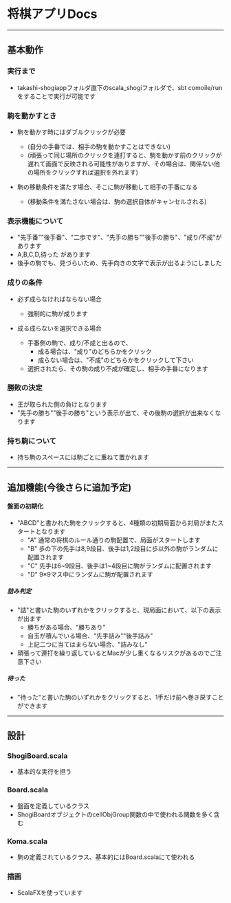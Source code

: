 # 将棋アプリDocs------------## 基本動作### 実行まで- takashi-shogiappフォルダ直下のscala_shogiフォルダで、sbt comoile/runをすることで実行が可能です### 駒を動かすとき- 駒を動かす時にはダブルクリックが必要	- (自分の手番では、相手の駒を動かすことはできない)	- (頑張って同じ場所のクリックを連打すると、駒を動かす前のクリックが遅れて画面で反映される可能性がありますが、その場合は、関係ない他の場所をクリックすれば選択を外れます)	- 駒の移動条件を満たす場合、そこに駒が移動して相手の手番になる	- (移動条件を満たさない場合は、駒の選択自体がキャンセルされる)	### 表示機能について- "先手番""後手番"、"二歩です"、"先手の勝ち""後手の勝ち"、"成り/不成"があります- A,B,C,D,待った があります- 後手の駒でも、見づらいため、先手向きの文字で表示が出るようにしました### 成りの条件- 必ず成らなければならない場合	- 強制的に駒が成ります- 成る成らないを選択できる場合	- 手番側の駒で、成り/不成と出るので、		- 成る場合は、"成り"のどちらかをクリック		- 成らない場合は、"不成"のどちらかをクリックして下さい	- 選択されたら、その駒の成り不成が確定し、相手の手番になります### 勝敗の決定- 王が取られた側の負けとなります- "先手の勝ち""後手の勝ち"という表示が出て、その後駒の選択が出来なくなります### 持ち駒について- 持ち駒のスペースには駒ごとに重ねて置かれます------------## 追加機能(今後さらに追加予定)#### 盤面の初期化- "ABCD"と書かれた駒をクリックすると、4種類の初期局面から対局がまたスタートとなります	- "A" 通常の将棋のルール通りの駒配置で、局面がスタートします	- "B" 歩の下の先手は8,9段目、後手は1,2段目に歩以外の駒がランダムに配置されます	- "C" 先手は6~9段目、後手は1~4段目に駒がランダムに配置されます	- "D" 9×9マス中にランダムに駒が配置されます##### 詰み判定- "詰"と書いた駒のいずれかをクリックすると、現局面において、以下の表示が出ます    - 勝ちがある場合、"勝ちあり"    - 自玉が積んでいる場合、"先手詰み""後手詰み"    - 上記二つに当てはまらない場合、"詰みなし"- 頑張って連打を繰り返しているとMacが少し重くなるリスクがあるのでご注意下さい    	 	 ##### 待った- "待った"と書いた駒のいずれかをクリックすると、1手だけ前へ巻き戻すことができます------------## 設計### ShogiBoard.scala- 基本的な実行を担う### Board.scala- 盤面を定義しているクラス- ShogiBoardオブジェクトのcellObjGroup関数の中で使われる関数を多く含む### Koma.scala- 駒の定義されているクラス、基本的にはBoard.scalaにて使われる### 描画- ScalaFXを使っています